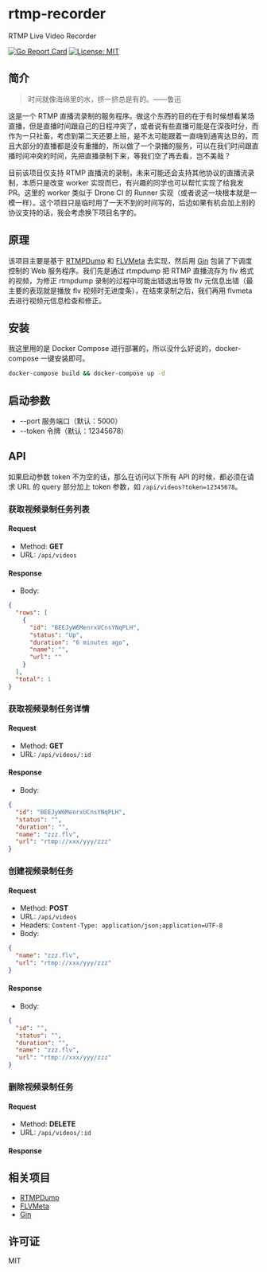 # rtmp-recorder

RTMP Live Video Recorder

[![Go Report Card](https://goreportcard.com/badge/github.com/mingslife/rtmp-recorder)](https://goreportcard.com/report/mingslife/rtmp-recorder)
[![License: MIT](https://img.shields.io/badge/License-MIT-yellow.svg)](https://opensource.org/licenses/MIT)

## 简介

> 时间就像海绵里的水，挤一挤总是有的。——鲁迅

这是一个 RTMP 直播流录制的服务程序。做这个东西的目的在于有时候想看某场直播，但是直播时间跟自己的日程冲突了，或者说有些直播可能是在深夜时分，而作为一只社畜，考虑到第二天还要上班，是不太可能跟着一直嗨到通宵达旦的，而且大部分的直播都是没有重播的，所以做了一个录播的服务，可以在我们时间跟直播时间冲突的时间，先把直播录制下来，等我们空了再去看，岂不美哉？

目前该项目仅支持 RTMP 直播流的录制，未来可能还会支持其他协议的直播流录制，本质只是改变 worker 实现而已，有兴趣的同学也可以帮忙实现了给我发 PR。这里的 worker 类似于 Drone CI 的 Runner 实现（或者说这一块根本就是一模一样）。这个项目只是临时用了一天不到的时间写的，后边如果有机会加上别的协议支持的话，我会考虑换下项目名字的。

## 原理

该项目主要是基于 [RTMPDump](http://git.ffmpeg.org/rtmpdump) 和 [FLVMeta](https://github.com/noirotm/flvmeta) 去实现，然后用 [Gin](https://github.com/gin-gonic/gin) 包装了下调度控制的 Web 服务程序。我们先是通过 rtmpdump 把 RTMP 直播流存为 flv 格式的视频，为修正 rtmpdump 录制的过程中可能出错退出导致 flv 元信息出错（最主要的表现就是播放 flv 视频时无进度条），在结束录制之后，我们再用 flvmeta 去进行视频元信息检查和修正。

## 安装

我这里用的是 Docker Compose 进行部署的，所以没什么好说的，docker-compose 一键安装即可。

```bash
docker-compose build && docker-compose up -d
```

## 启动参数

* --port 服务端口（默认：5000）
* --token 令牌（默认：12345678）

## API

如果启动参数 token 不为空的话，那么在访问以下所有 API 的时候，都必须在请求 URL 的 query 部分加上 token 参数，如 ``/api/videos?token=12345678``。

### 获取视频录制任务列表

#### Request

- Method: **GET**
- URL: ``/api/videos``

#### Response

- Body:
```json
{
  "rows": [
    {
      "id": "BEEJyW6MenrxUCnsYNqPLH",
      "status": "Up",
      "duration": "6 minutes ago",
      "name": "",
      "url": ""
    }
  ],
  "total": 1
}
```

### 获取视频录制任务详情

#### Request

- Method: **GET**
- URL: ``/api/videos/:id``

#### Response

- Body:
```json
{
  "id": "BEEJyW6MenrxUCnsYNqPLH",
  "status": "",
  "duration": "",
  "name": "zzz.flv",
  "url": "rtmp://xxx/yyy/zzz"
}
```

### 创建视频录制任务

#### Request

- Method: **POST**
- URL: ``/api/videos``
- Headers: ``Content-Type: application/json;application=UTF-8``
- Body:
```json
{
  "name": "zzz.flv",
  "url": "rtmp://xxx/yyy/zzz"
}
```

#### Response

- Body:
```json
{
  "id": "",
  "status": "",
  "duration": "",
  "name": "zzz.flv",
  "url": "rtmp://xxx/yyy/zzz"
}
```

### 删除视频录制任务

#### Request

- Method: **DELETE**
- URL: ``/api/videos/:id``

#### Response

## 相关项目

* [RTMPDump](http://rtmpdump.mplayerhq.hu/)
* [FLVMeta](https://flvmeta.com/)
* [Gin](https://gin-gonic.com/)

## 许可证

MIT

